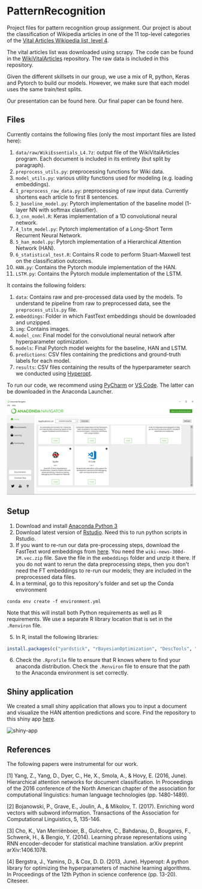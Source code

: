 # PatternRecognition

Project files for pattern recognition group assignment. Our project is about the classification of Wikipedia articles in one of the 11 top-level categories of the [Vital Articles Wikipedia list, level 4](https://en.wikipedia.org/wiki/Wikipedia:Vital_articles/Level/4).

The vital articles list was downloaded using scrapy. The code can be found in the [WikiVitalArticles](https://github.com/JasperHG90/WikiVitalArticles) repository. The raw data is included in this repository.

Given the different skillsets in our group, we use a mix of R, python, Keras and Pytorch to build our models. However, we make sure that each model uses the same train/test splits.

Our presentation can be found here. Our final paper can be found here.

## Files

Currently contains the following files (only the most important files are listed here):

1. `data/raw/WikiEssentials_L4.7z`: output file of the WikiVitalArticles program. Each document is included in its entirety (but split by paragraph).  
2. `preprocess_utils.py`: preprocessing functions for Wiki data.
3. `model_utils.py`: various utility functions used for modeling (e.g. loading embeddings).
4. `1_preprocess_raw_data.py`: preprocessing of raw input data. Currently shortens each article to first 8 sentences. 
5. `2_baseline_model.py`: Pytorch implementation of the baseline model (1-layer NN with softmax classifier). 
6. `3_cnn_model.R`: Keras implementation of a 1D convolutional neural network.
7. `4_lstm_model.py`: Pytorch implementation of a Long-Short Term Recurrent Neural Network.
8. `5_han_model.py`: Pytorch implementation of a Hierarchical Attention Network (HAN).
9. `6_statistical_test.R`: Contains R code to perform Stuart-Maxwell test on the classification outcomes.
10. `HAN.py`: Contains the Pytorch module implementation of the HAN.
11. `LSTM.py`: Contains the Pytorch module implementation of the LSTM.

It contains the following folders:

1. `data`: Contains raw and pre-processed data used by the models. To understand te pipeline from raw to preprocessed data, see the `preprocess_utils.py` file.
2. `embeddings`: Folder in which FastText embeddings should be downloaded and unzipped.
3. `img`: Contains images.
4. `model_cnn`: Final model for the convolutional neural network after hyperparameter optimization.
5. `models`: Final Pytorch model weights for the baseline, HAN and LSTM.
6. `predictions`: CSV files containing the predictions and ground-truth labels for each model.
7. `results`: CSV files containing the results of the hyperparameter search we conducted using [Hyperopt](https://github.com/hyperopt/hyperopt).

To run our code, we recommend using [PyCharm](https://www.jetbrains.com/pycharm/) or [VS Code](https://code.visualstudio.com/). The latter can be downloaded in the Anaconda Launcher.

![anaconda-vscode](img/AL.PNG)

## Setup

1. Download and install [Anaconda Python 3](https://www.anaconda.com/distribution/)
2. Download latest version of [Rstudio](https://rstudio.com/products/rstudio/download/). Need this to run python scripts in Rstudio.
3. If you want to re-run our data pre-processing steps, download the FastText word embeddings from [here](https://fasttext.cc/docs/en/english-vectors.html). You need the `wiki-news-300d-1M.vec.zip` file. Save the file in the `embeddings` folder and unzip it there. If you do not want to rerun the data preprocessing steps, then you don't need the FT embeddings to re-run our models; they are included in the preprocessed data files. 
4. In a terminal, go to this repository's folder and set up the Conda environment

```shell
conda env create -f environment.yml
```

Note that this will install both Python requirements as well as R requirements. We use a separate R library location that is set in the `.Renviron` file.

5. In R, install the following libraries:

```r
install.packages(c("yardstick", "rBayesianOptimization", "DescTools", "ggExtra"))
```

6. Check the `.Rprofile` file to ensure that R knows where to find your anaconda distribution. Check the `.Renviron` file to ensure that the path to the Anaconda environment is set correctly.

## Shiny application

We created a small shiny application that allows you to input a document and visualize the HAN attention predictions and score. Find the repository to this shiny app [here](https://github.com/JasperHG90/shiny_han).

![shiny-app](img/shiny.gif)

## References

The following papers were instrumental for our work.

[1] Yang, Z., Yang, D., Dyer, C., He, X., Smola, A., & Hovy, E. (2016, June). Hierarchical attention networks for document classification. In Proceedings of the 2016 conference of the North American chapter of the association for computational linguistics: human language technologies (pp. 1480-1489).

[2] Bojanowski, P., Grave, E., Joulin, A., & Mikolov, T. (2017). Enriching word vectors with subword information. Transactions of the Association for Computational Linguistics, 5, 135-146.

[3] Cho, K., Van Merriënboer, B., Gulcehre, C., Bahdanau, D., Bougares, F., Schwenk, H., & Bengio, Y. (2014). Learning phrase representations using RNN encoder-decoder for statistical machine translation. arXiv preprint arXiv:1406.1078.

[4] Bergstra, J., Yamins, D., & Cox, D. D. (2013, June). Hyperopt: A python library for optimizing the hyperparameters of machine learning algorithms. In Proceedings of the 12th Python in science conference (pp. 13-20). Citeseer.
